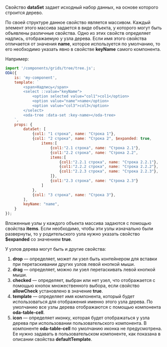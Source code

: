 Свойство **dataSet** задает исходный набор данных, на основе которого строится дерево.

По своей структуре данное свойство является массивом. Каждый элемент этого массива задается в виде объекта, у которого могут быть объявлены различные свойства. Одно из этих свойств определяет надпись, отображаемую у узла дерева.
Если имя этого свойства отличается от значения **name**, которое используется по умолчанию, то его необходимо указать явно в свойстве **keyName** самого компонента.

Например:

```javascript _run_line_edit_loadoda_[my-component.js]_h=220_
import '/components/grids/tree/tree.js';
ODA({
    is: 'my-component',
    template: `
        <span>Надпись</span>
        <select ::value="keyName">
            <option selected value="col1">col1</option>
            <option value="name">name</option>
            <option value="col3">col3</option>
        </select>
        <oda-tree :data-set :key-name></oda-tree>
    `,
    props: {
        dataSet: [
            {col1: "1 строка", name: "Cтрока 1"},
            {col1: "2 строка", name: "Cтрока 2", $expanded: true,
                items:[
                    {col1:"2.1 строка", name: "Cтрока 2.1"},
                    {col1:"2.2 строка", name: "Cтрока 2.2",
                    items:[
                        {col1:"2.2.1 строка", name: "Cтрока 2.2.1"},
                        {col1:"2.2.2 строка", name: "Cтрока 2.2.2"},
                        {col1:"2.2.3 строка", name: "Cтрока 2.2.3"},
                    ]},
                    {col1:"2.3 строка", name: "Cтрока 2.3"}
                ]
            },
            {col1: "3 строка", name: "Cтрока 3"},
        ],
        keyName: "name",
    }
});
```

Вложенные узлы у каждого объекта массива задаются с помощью свойства **items**. Если необходимо, чтобы эти узлы изначально были развернуты, то у родительского узла нужно указать свойство **$expanded** со значением **true**.

У узлов дерева могут быть и другие свойства:

1. **drop** — определяет, может ли узел быть контейнером для вставки при перетаскивании других узлов левой кнопкой мыши.
1. **drag** — определяет, можно ли узел перетаскивать левой кнопкой мыши.
1. **checked** — определяет, выбран или нет узел, что отображается с помощью кнопок множественного выбора, если свойство **allowCheck** установлено в значение **true**.
1. **template** — определяет имя компонента, который будет использоваться для отображения именно этого узла дерева. По умолчанию все узлы дерева отображаются с помощью компонента **oda-table-cell**.
1. **icon** — определяет иконку, которая будет отображаться у узла дерева при использовании пользовательского компонента. В компоненте **oda-table-cell** по умолчанию иконка не предусмотрена. Ее нужно задавать в пользовательском компоненте, как показана в описании свойства **defaultTemplate**.

